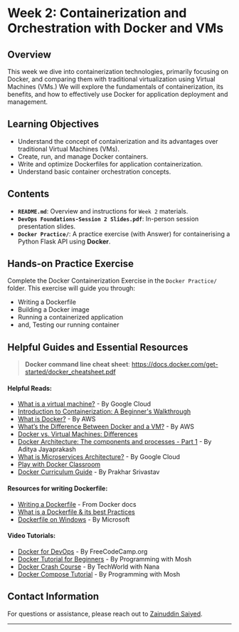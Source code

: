 # Week 2: Containerization and Orchestration with Docker and VMs

## Overview

This week we dive into containerization technologies, primarily focusing on Docker, and comparing them with traditional virtualization using Virtual Machines (VMs.) We will explore the fundamentals of containerization, its benefits, and how to effectively use Docker for application deployment and management.

## Learning Objectives

- Understand the concept of containerization and its advantages over traditional Virtual Machines (VMs).
- Create, run, and manage Docker containers.
- Write and optimize Dockerfiles for application containerization.
- Understand basic container orchestration concepts.

## Contents

- **`README.md`**: Overview and instructions for `Week 2` materials.
- **`DevOps Foundations-Session 2 Slides.pdf`**: In-person session presentation slides.
- **`Docker Practice/`**: A practice exercise (with Answer) for containerising a Python Flask API using **Docker**.

## Hands-on Practice Exercise

Complete the Docker Containerization Exercise in the `Docker Practice/` folder. This exercise will guide you through:

- Writing a Dockerfile
- Building a Docker image
- Running a containerized application
- and, Testing our running container

## Helpful Guides and Essential Resources

> **Docker command line cheat sheet**: https://docs.docker.com/get-started/docker_cheatsheet.pdf

#### Helpful Reads:

- [What is a virtual machine?](https://cloud.google.com/learn/what-is-a-virtual-machine) - By Google Cloud
- [Introduction to Containerization: A Beginner's Walkthrough](https://medium.com/@stefan.paladuta17/)
- [What is Docker?](https://aws.amazon.com/docker/) - By AWS
- [What’s the Difference Between Docker and a VM?](https://aws.amazon.com/compare/the-difference-between-docker-vm/) - By AWS
- [Docker vs. Virtual Machines: Differences](https://www.qa.com/resources/blog/docker-vs-virtual-machines-differences-you-should-know/)
- [Docker Architecture: The components and processes - Part 1](https://www.blacksmith.sh/blog/docker-architecture-the-components-and-processes-part-1) - By Aditya Jayaprakash
- [What is Microservices Architecture?](https://cloud.google.com/learn/what-is-microservices-architecture) - By Google Cloud
- [Play with Docker Classroom](https://training.play-with-docker.com/)
- [Docker Curriculum Guide](https://docker-curriculum.com/) - By Prakhar Srivastav

#### Resources for writing Dockerfile:

- [Writing a Dockerfile](https://docs.docker.com/get-started/docker-concepts/building-images/writing-a-dockerfile/) - From Docker docs
- [What is a Dockerfile & its best Practices](https://spacelift.io/blog/dockerfile)
- [Dockerfile on Windows](https://learn.microsoft.com/en-us/virtualization/windowscontainers/manage-docker/manage-windows-dockerfile) - By Microsoft

#### Video Tutorials:

- [Docker for DevOps](https://www.youtube.com/watch?v=fqMOX6JJhGo&ab_channel=freeCodeCamp.org) - By FreeCodeCamp.org
- [Docker Tutorial for Beginners](https://www.youtube.com/watch?v=pTFZFxd4hOI) - By Programming with Mosh
- [Docker Crash Course](https://www.youtube.com/watch?v=pg19Z8LL06w&ab_channel=TechWorldwithNana) - By TechWorld with Nana
- [Docker Compose Tutorial](https://www.youtube.com/watch?v=HG6yIjZapSA&ab_channel=ProgrammingwithMosh) - By Programming with Mosh


## Contact Information
For questions or assistance, please reach out to [Zainuddin Saiyed](https://www.linkedin.com/in/zain-saiyed/).



---